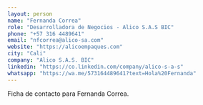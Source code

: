 ```yaml
---
layout: person
name: "Fernanda Correa"
role: "Desarrolladora de Negocios - Alico S.A.S BIC"
phone: "+57 316 4489641"
email: "nfcorrea@alico-sa.com"
website: "https://alicoempaques.com"
city: "Cali"
company: "Alico S.A.S. BIC"
linkedin: "https://co.linkedin.com/company/alico-s-a-s"
whatsapp: "https://wa.me/573164489641?text=Hola%20Fernanda"
---
```


Ficha de contacto para Fernanda Correa.
